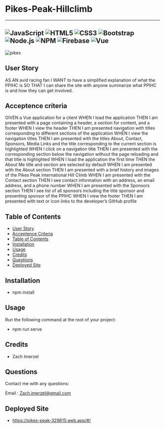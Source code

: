 # Pikes-Peak-Hillclimb
------------------------------------------------------------------------------------------
![JavaScript](https://img.shields.io/badge/JavaScript-F7DF1E?style=for-the-badge&logo=javascript&logoColor=black)
![HTML5](https://img.shields.io/badge/html5-%23E34F26.svg?style=for-the-badge&logo=html5&logoColor=white)
![CSS3](https://img.shields.io/badge/css3-%231572B6.svg?style=for-the-badge&logo=css3&logoColor=white)
![Bootstrap](https://img.shields.io/badge/Bootstrap-563D7C?style=for-the-badge&logo=bootstrap&logoColor=white)
![Node.js](https://img.shields.io/badge/Node.js-43853D?style=for-the-badge&logo=node.js&logoColor=white)
![NPM](https://img.shields.io/badge/NPM-%23000000.svg?style=for-the-badge&logo=npm&logoColor=white)
![Firebase](https://img.shields.io/badge/firebase-%23039BE5.svg?style=for-the-badge&logo=firebase)
![Vue](https://img.shields.io/badge/Vue.js-35495E?style=for-the-badge&logo=vue.js&logoColor=4FC08D)
------------------------------------------------------------------------------------------
![pikes](https://user-images.githubusercontent.com/79726069/138946590-25457630-3955-4c31-b419-08beb6c8a6d7.PNG)


## User Story
AS AN avid racing fan
I WANT to have a simplified explanation of what the PPIHC is
SO THAT I can share the site with anyone summarize what PPIHC is and how they can get involved.

## Acceptence criteria
GIVEN a Vue application for a client
WHEN I load the application
THEN I am presented with a page containing a header, a section for content, and a footer
WHEN I view the header
THEN I am presented navigation with titles corresponding to different sections of the application
WHEN I view the navigation titles
THEN I am presented with the titles About, Contact, Sponsors, Media Links and the title corresponding to the current section is highlighted
WHEN I click on a navigation title
THEN I am presented with the corresponding section below the navigation without the page reloading and that title is highlighted
WHEN I load the application the first time
THEN the About Me title and section are selected by default
WHEN I am presented with the About section
THEN I am presented with a brief history and images of the Pikes Peak International Hill Climb
WHEN I am presented with the Contact section
THEN I see contact information with an address, an email address, and a phone number
WHEN I am presented with the Sponsors section
THEN I see list of all sponsors including the title sponsor and presenting sponsor of the PPIHC
WHEN I view the footer
THEN I am presented with text or icon links to the developer’s GitHub profile
## Table of Contents

* [User Story](#user-story)
* [Acceptence Criteria](#acceptence-criteria)
* [Table of Contents](#table-of-contents)
* [Installation](#installation)
* [Usage](#usage)
* [Credits](#credits)
* [Questions](#questions)
* [Deployed Site](#deployed-site)

## Installation

* npm install

## Usage
Run the following command at the root of your project:

* npm run serve

## Credits
* Zach Imerzel

## Questions
Contact me with any questions: 

Email : Zach.imerzel@gmail.com

## Deployed Site
* https://pikes-peak-329615.web.app/#/
